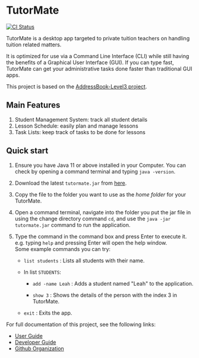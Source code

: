# TutorMate

[![CI Status](https://github.com/AY2324S1-CS2103T-T11-3/tp/actions/workflows/gradle.yml/badge.svg)](https://github.com/AY2324S1-CS2103T-T11-3/tp/actions)

TutorMate is a desktop app targeted to private tuition teachers on handling tuition related matters.

It is optimized for use via a Command Line Interface (CLI) while still having the benefits of a Graphical User Interface (GUI).
If you can type fast, TutorMate can get your administrative tasks done faster than traditional GUI apps.

This project is based on the [AddressBook-Level3 project](https://se-education.org).

## Main Features
1. Student Management System: track all student details
2. Lesson Schedule: easily plan and manage lessons
3. Task Lists: keep track of tasks to be done for lessons

## Quick start

1. Ensure you have Java 11 or above installed in your Computer. You can check by opening a command terminal and typing `java -version`.

1. Download the latest `tutormate.jar` from [here](https://github.com/AY2324S1-CS2103T-T11-3/tp/releases).

1. Copy the file to the folder you want to use as the _home folder_ for your TutorMate.

1. Open a command terminal, navigate into the folder you put the jar file in using the change directory command `cd`, and use the `java -jar tutormate.jar` command to run the application.<br>

1. Type the command in the command box and press Enter to execute it. e.g. typing `help` and pressing Enter will open the help window.<br>
   Some example commands you can try:

    * `list students` : Lists all students with their name.

    * In list `STUDENTS`:

        * `add -name Leah` : Adds a student named "Leah" to the application.

        * `show 3` : Shows the details of the person with the index 3 in TutorMate.

    * `exit` : Exits the app.



For full documentation of this project, see the following links:
- [User Guide](https://ay2324s1-cs2103t-t11-3.github.io/tp/UserGuide.html)
- [Developer Guide](https://ay2324s1-cs2103t-t11-3.github.io/tp/DeveloperGuide.html)
- [Github Organization](https://github.com/orgs/AY2324S1-CS2103T-T11-3)
